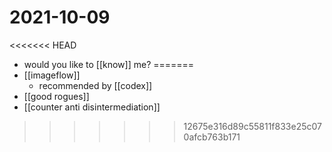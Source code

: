 # 2021-10-09

<<<<<<< HEAD
- would you like to [[know]] me?
=======
- [[imageflow]]
  - recommended by [[codex]]
- [[good rogues]]
- [[counter anti disintermediation]]
>>>>>>> 12675e316d89c55811f833e25c070afcb763b171
